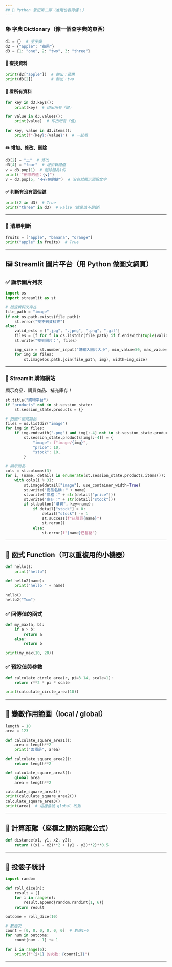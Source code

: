 ```yaml
---
## 🐍 Python 筆記第二彈（進階也看得懂！）
---
```


### 📚 字典 Dictionary（像一個查字典的東西）

```python
d1 = {}  # 空字典
d2 = {"apple": "蘋果"}
d3 = {1: "one", 2: "two", 3: "three"}
```

#### 🔎 查找資料

```python
print(d2["apple"])  # 輸出：蘋果
print(d3[2])        # 輸出：two
```

#### 🔁 看所有資料

```python
for key in d3.keys():
    print(key)  # 印出所有「鍵」

for value in d3.values():
    print(value)  # 印出所有「值」

for key, value in d3.items():
    print(f"{key}:{value}")  # 一起看
```

#### ✏️ 增加、修改、刪除

```python
d3[2] = "二"  # 修改
d3[4] = "four"  # 增加新鍵值
v = d3.pop(1)  # 刪除鍵為1的
print(f"刪除的值：{v}")
v = d3.pop(5, "不存在的鍵")  # 沒有就顯示預設文字
```

#### ✅ 判斷有沒有這個鍵

```python
print(2 in d3)  # True
print("three" in d3)  # False（這是值不是鍵）
```

---

### 📁 清單判斷

```python
fruits = ["apple", "banana", "orange"]
print("apple" in fruits)  # True
```

---

## 🖼️ Streamlit 圖片平台（用 Python 做圖文網頁）

### ✅ 顯示圖片列表

```python
import os
import streamlit as st

# 檢查資料夾存在
file_path = "image"
if not os.path.exists(file_path):
    st.error("找不到資料夾")
else:
    valid_exts = [".jpg", ".jpeg", ".png", ".gif"]
    files = [f for f in os.listdir(file_path) if f.endswith(tuple(valid_exts))]
    st.write("找到圖片：", files)

    img_size = st.number_input("請輸入圖片大小", min_value=50, max_value=500, value=300)
    for img in files:
        st.image(os.path.join(file_path, img), width=img_size)
```

---

### 🛒 Streamlit 購物網站

顯示商品、購買商品、補充庫存！

```python
st.title("購物平台")
if "products" not in st.session_state:
    st.session_state.products = {}

# 把圖片變成商品
files = os.listdir("image")
for img in files:
    if img.endswith(".png") and img[:-4] not in st.session_state.products:
        st.session_state.products[img[:-4]] = {
            "image": f"image/{img}",
            "price": 10,
            "stock": 10,
        }

# 顯示商品
cols = st.columns(3)
for i, (name, detail) in enumerate(st.session_state.products.items()):
    with cols[i % 3]:
        st.image(detail["image"], use_container_width=True)
        st.write("商品名稱：" + name)
        st.write("價格：" + str(detail["price"]))
        st.write("庫存：" + str(detail["stock"]))
        if st.button("購買", key=name):
            if detail["stock"] > 0:
                detail["stock"] -= 1
                st.success(f"已購買{name}")
                st.rerun()
            else:
                st.error(f"{name}已售罄")
```

---

## 🔧 函式 Function（可以重複用的小機器）

```python
def hello():
    print("hello")

def hello2(name):
    print("hello " + name)

hello()
hello2("Tom")
```

### ✅ 回傳值的函式

```python
def my_max(a, b):
    if a > b:
        return a
    else:
        return b

print(my_max(10, 20))
```

### ✅ 預設值與參數

```python
def calculate_circle_area(r, pi=3.14, scale=1):
    return r**2 * pi * scale

print(calculate_circle_area(10))
```

---

## 🧠 變數作用範圍（local / global）

```python
length = 10
area = 123

def calculate_square_area1():
    area = length**2
    print("面積是", area)

def calculate_square_area2():
    return length**2

def calculate_square_area3():
    global area
    area = length**2

calculate_square_area1()
print(calculate_square_area2())
calculate_square_area3()
print(area)  # 這裡會被 global 改到
```

---

## 📏 計算距離（座標之間的距離公式）

```python
def distance(x1, y1, x2, y2):
    return ((x1 - x2)**2 + (y1 - y2)**2)**0.5
```

---

## 🎲 投骰子統計

```python
import random

def roll_dice(n):
    result = []
    for i in range(n):
        result.append(random.randint(1, 6))
    return result

outcome = roll_dice(10)

# 數幾次
count = [0, 0, 0, 0, 0, 0]  # 對應1~6
for num in outcome:
    count[num - 1] += 1

for i in range(6):
    print(f"{i+1} 的次數：{count[i]}")
```

---
